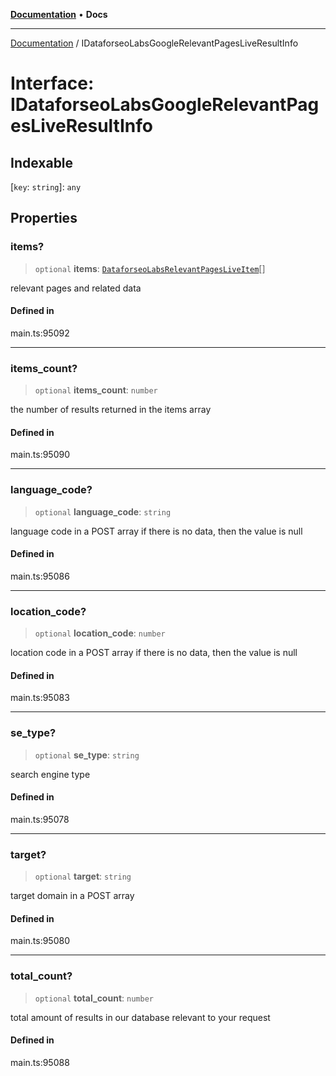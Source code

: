 [**Documentation**](../README.md) • **Docs**

***

[Documentation](../globals.md) / IDataforseoLabsGoogleRelevantPagesLiveResultInfo

# Interface: IDataforseoLabsGoogleRelevantPagesLiveResultInfo

## Indexable

 \[`key`: `string`\]: `any`

## Properties

### items?

> `optional` **items**: [`DataforseoLabsRelevantPagesLiveItem`](../classes/DataforseoLabsRelevantPagesLiveItem.md)[]

relevant pages and related data

#### Defined in

main.ts:95092

***

### items\_count?

> `optional` **items\_count**: `number`

the number of results returned in the items array

#### Defined in

main.ts:95090

***

### language\_code?

> `optional` **language\_code**: `string`

language code in a POST array
if there is no data, then the value is null

#### Defined in

main.ts:95086

***

### location\_code?

> `optional` **location\_code**: `number`

location code in a POST array
if there is no data, then the value is null

#### Defined in

main.ts:95083

***

### se\_type?

> `optional` **se\_type**: `string`

search engine type

#### Defined in

main.ts:95078

***

### target?

> `optional` **target**: `string`

target domain in a POST array

#### Defined in

main.ts:95080

***

### total\_count?

> `optional` **total\_count**: `number`

total amount of results in our database relevant to your request

#### Defined in

main.ts:95088
